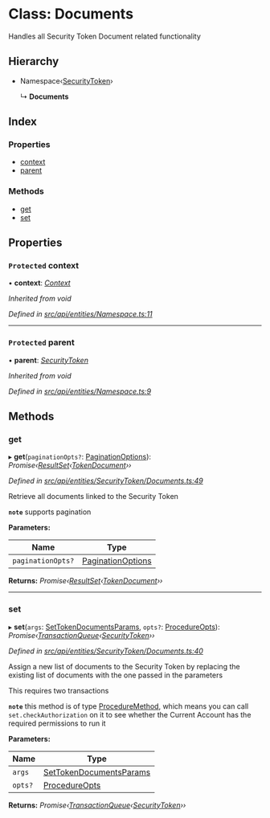 # Class: Documents

Handles all Security Token Document related functionality

## Hierarchy

* Namespace‹[SecurityToken](securitytoken.md)›

  ↳ **Documents**

## Index

### Properties

* [context](documents.md#protected-context)
* [parent](documents.md#protected-parent)

### Methods

* [get](documents.md#get)
* [set](documents.md#set)

## Properties

### `Protected` context

• **context**: *[Context](context.md)*

*Inherited from void*

*Defined in [src/api/entities/Namespace.ts:11](https://github.com/PolymathNetwork/polymesh-sdk/blob/44d12f59/src/api/entities/Namespace.ts#L11)*

___

### `Protected` parent

• **parent**: *[SecurityToken](securitytoken.md)*

*Inherited from void*

*Defined in [src/api/entities/Namespace.ts:9](https://github.com/PolymathNetwork/polymesh-sdk/blob/44d12f59/src/api/entities/Namespace.ts#L9)*

## Methods

###  get

▸ **get**(`paginationOpts?`: [PaginationOptions](../interfaces/paginationoptions.md)): *Promise‹[ResultSet](../interfaces/resultset.md)‹[TokenDocument](../interfaces/tokendocument.md)››*

*Defined in [src/api/entities/SecurityToken/Documents.ts:49](https://github.com/PolymathNetwork/polymesh-sdk/blob/44d12f59/src/api/entities/SecurityToken/Documents.ts#L49)*

Retrieve all documents linked to the Security Token

**`note`** supports pagination

**Parameters:**

Name | Type |
------ | ------ |
`paginationOpts?` | [PaginationOptions](../interfaces/paginationoptions.md) |

**Returns:** *Promise‹[ResultSet](../interfaces/resultset.md)‹[TokenDocument](../interfaces/tokendocument.md)››*

___

###  set

▸ **set**(`args`: [SetTokenDocumentsParams](../interfaces/settokendocumentsparams.md), `opts?`: [ProcedureOpts](../interfaces/procedureopts.md)): *Promise‹[TransactionQueue](transactionqueue.md)‹[SecurityToken](securitytoken.md)››*

*Defined in [src/api/entities/SecurityToken/Documents.ts:40](https://github.com/PolymathNetwork/polymesh-sdk/blob/44d12f59/src/api/entities/SecurityToken/Documents.ts#L40)*

Assign a new list of documents to the Security Token by replacing the existing list of documents with the one passed in the parameters

This requires two transactions

**`note`** this method is of type [ProcedureMethod](../interfaces/proceduremethod.md), which means you can call `set.checkAuthorization`
  on it to see whether the Current Account has the required permissions to run it

**Parameters:**

Name | Type |
------ | ------ |
`args` | [SetTokenDocumentsParams](../interfaces/settokendocumentsparams.md) |
`opts?` | [ProcedureOpts](../interfaces/procedureopts.md) |

**Returns:** *Promise‹[TransactionQueue](transactionqueue.md)‹[SecurityToken](securitytoken.md)››*
